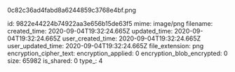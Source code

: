 0c82c36ad4fabd8a6244859c3768e4bf.png

id: 9822e44224b74922aa3e656b15de63f5
mime: image/png
filename: 
created_time: 2020-09-04T19:32:24.665Z
updated_time: 2020-09-04T19:32:24.665Z
user_created_time: 2020-09-04T19:32:24.665Z
user_updated_time: 2020-09-04T19:32:24.665Z
file_extension: png
encryption_cipher_text: 
encryption_applied: 0
encryption_blob_encrypted: 0
size: 65982
is_shared: 0
type_: 4